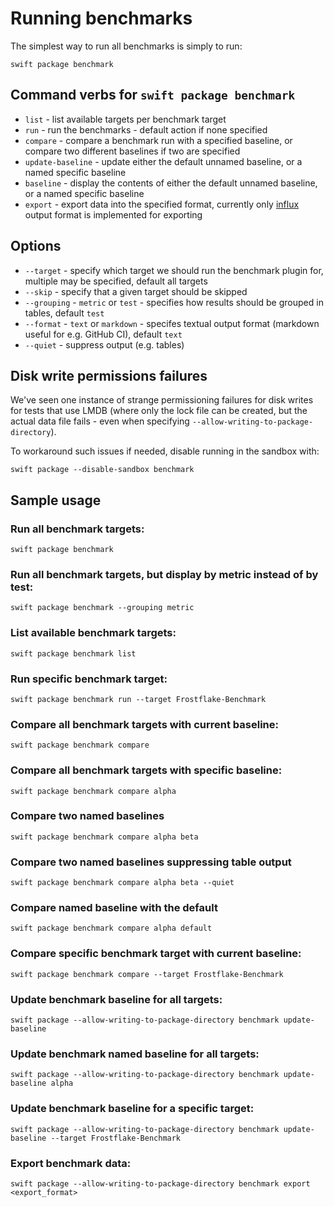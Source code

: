 #  Running benchmarks

The simplest way to run all benchmarks is simply to run:

```
swift package benchmark
```

## Command verbs for `swift package benchmark`

* `list` - list available targets per benchmark target
* `run` - run the benchmarks - default action if none specified
* `compare` - compare a benchmark run with a specified baseline, or compare two different baselines if two are specified
* `update-baseline` - update either the default unnamed baseline, or a named specific baseline
* `baseline` - display the contents of either the default unnamed baseline, or a named specific baseline
* `export` - export data into the specified format, currently only [influx](https://docs.influxdata.com/influxdb/cloud/write-data/developer-tools/csv) output format is implemented for exporting

## Options 

* `--target` - specify which target we should run the benchmark plugin for, multiple may be specified, default all targets
* `--skip` - specify that a given target should be skipped
* `--grouping` - `metric` or `test` - specifies how results should be grouped in tables, default `test`
* `--format` - `text` or `markdown` - specifes textual output format (markdown useful for e.g. GitHub CI), default `text`
* `--quiet` - suppress output (e.g. tables)

## Disk write permissions failures
We've seen one instance of strange permissioning failures for disk writes for tests that use LMDB (where only the lock file can be created, but the actual data file fails - even when specifying `--allow-writing-to-package-directory`).

To workaround such issues if needed, disable running in the sandbox with:

```
swift package --disable-sandbox benchmark
```

## Sample usage

### Run all benchmark targets:
```
swift package benchmark
```

### Run all benchmark targets, but display by metric instead of by test:
```
swift package benchmark --grouping metric
```

### List available benchmark targets:
```
swift package benchmark list
```

### Run specific benchmark target:
```
swift package benchmark run --target Frostflake-Benchmark
```

### Compare all benchmark targets with current baseline:
```
swift package benchmark compare
```

### Compare all benchmark targets with specific baseline:
```
swift package benchmark compare alpha
```

### Compare two named baselines
```
swift package benchmark compare alpha beta
```

### Compare two named baselines suppressing table output
```
swift package benchmark compare alpha beta --quiet
```

### Compare named baseline with the default
```
swift package benchmark compare alpha default
```

### Compare specific benchmark target with current baseline:
```
swift package benchmark compare --target Frostflake-Benchmark
```

### Update benchmark baseline for all targets:
```
swift package --allow-writing-to-package-directory benchmark update-baseline
```

### Update benchmark named baseline for all targets:
```
swift package --allow-writing-to-package-directory benchmark update-baseline alpha
```

### Update benchmark baseline for a specific target:
```
swift package --allow-writing-to-package-directory benchmark update-baseline --target Frostflake-Benchmark
```

### Export benchmark data:
```
swift package --allow-writing-to-package-directory benchmark export <export_format>
```
